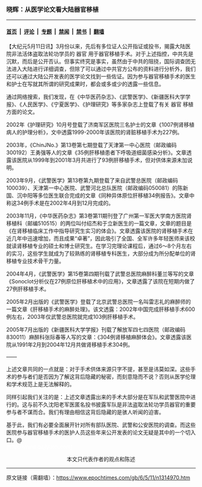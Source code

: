 ### 晓辉：从医学论文看大陆器官移植

---

#### [首页](../../../..?n1314970) &nbsp;|&nbsp; [评论](../../../../../epoch-comment?n1314970) &nbsp;|&nbsp; [专题](../../../../../epoch-special?n1314970) &nbsp;|&nbsp; [禁闻](../../../../../epoch-news?n1314970) &nbsp;|&nbsp; [禁书](../../../../../books?n1314970) &nbsp;|&nbsp; [翻墙](https://github.com/gfw-breaker/nogfw/blob/master/README.md?n1314970)


<div class="post_content" id="artbody" itemprop="articleBody">
 <!-- article content begin -->
 <p>
  【大纪元5月11日讯】3月份以来，先后有多位证人公开指证或投书，揭露大陆医院非法活体盗取法轮功学员的
  <ok href="https://www.epochtimes.com/gb/tag/%E5%99%A8%E5%AE%98.html">
   器官
  </ok>
  用于器官移植手术。对于上述指控，中共先是沉默，而后是公开否认。但事实终究是事实，虽然由于中共的阻挠，国际调查团无法进入大陆进行详细调查，但除了可以通过中共官方公布的资料进行分析外，我们还可以通过大陆公开发表的医学论文找到一些佐证。因为参与器官移植手术的医生和护士在写就其所谓的研究成果时，都会或多或少的透露一些信息。
 </p>
 <p>
  通过网络搜索，我们发现，在《中华医药杂志》、《武警医学》、《新疆医科大学学报》、《人民医学》、《宁夏医学》、《护理研究》等多家杂志上登载了有关
  <ok href="https://www.epochtimes.com/gb/tag/%E5%99%A8%E5%AE%98.html">
   器官
  </ok>
  移植方面的论文。
 </p>
 <p>
  2002年《护理研究》10月号登载了济南军区医院三名护士的文章《1007例肾移植病人的护理分析》，文中透露1999-2000年该医院的肾脏移植手术为227例。
 </p>
 <p>
  2003年，《ChinJNo.》第13卷第七期登载了天津第一中心医院（邮政编码300192）王勇强等人的文章《35例肝移植患者下呼吸道细菌感染分析》。文章透露该医院从1999年到2001年3月共进行了93例肝移植手术，但对供体来源未加说明。
 </p>
 <p>
  2003年9月，《武警医学》第13卷第九期登载了来自武警总医院（邮政编码100039）、天津第一中心医院、武警河北总队医院（邮政编码050081）的陈新国、沉中阳等多位医生联合完成的文章《同种异体原位肝移植34例报告》。文章中称这34例手术是在2002年4月到12月完成的。
 </p>
 <p>
  2003年11月，《中华医药杂志》第3卷第11期刊登了广州第一军医大学南方医院肾移植科（邮编510515）的两位叫付绍杰和于立新医生的一篇文章，文章的题目是《在肾移植临床工作中指导研究生实习的体会》。文章透露该医院的肾移植手术在近几年中迅速增加，而且成果“卓著”，因此吸引了全国、全军许多年轻医师来该校就读肾移植专业的硕士和博士研究生。在学习完理论课程后，通过6～8个月左右的实习，这些学生就成为了较熟练的肾移植专科医生，大部分成为所分配单位的肾移植专业技术骨干力量。
 </p>
 <p>
  2004年4月，《武警医学》第15卷第四期刊载了武警总医院麻醉科董兰等写的文章《Sonoclot分析仪在27例原位肝移植术中的应用》，文章透露了该院在短期内做了27例肝移植手术。
 </p>
 <p>
  2005年2月出版的《武警医学》登载了北京武警总医院一名叫雷志礼的麻醉师的一篇文章《肝移植手术的麻醉处理》。该文透露：2002年中国完成肝移植手术600例左右，2003年仅武警总医院就完成103例肝移植手术。
 </p>
 <p>
  2005年7月出版的《新疆医科大学学报》刊载了解放军四七四医院（邮政编码830011）麻醉科张际春等人写的文章：《304例肾移植麻醉体会》。文章透露该医院从1991年2月到2004年12月共做肾移植手术304例。
 </p>
 <p>
  ——
 </p>
 <p>
  上述文章共同的一点就是：对于手术供体来源只字不提，甚至是讳莫如深。这些手术的参与者们是否因为了解这背后隐藏的秘密，而刻意隐而不说？否则从医学伦理和学术规范上是无法解释的。
 </p>
 <p>
  同样引起我们关注的是：上述文章透露出来的手术大部分是在军队和武警医院中进行的。这与前不久沈阳老军医匿名投书披露军队是非法盗取法轮功学员器官的重要参与者不谋而合。我们有理由相信这背后隐藏的是骇人听闻的迫害。
 </p>
 <p>
  基于此，我们有必要全面展开针对所有部队医院、武警和公安医院的调查。而这些医院参与器官移植手术的医护人员这些年来公开发表的论文无疑是其中的一个切入口。@
  <br/>
  <font color="#ffffff">
   (http://www.dajiyuan.com)
  </font>
  <br/>
  <center>
   <font class="GY13">
    本文只代表作者的观点和陈述
   </font>
  </center>
 </p>
 <!-- article content end -->
 <div id="below_article_ad">
 </div>
</div>


---

原文链接（需翻墙）：https://www.epochtimes.com/gb/6/5/11/n1314970.htm